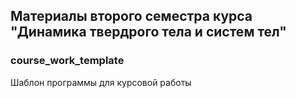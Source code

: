 ## Материалы второго семестра курса "Динамика твердрого тела и систем тел"

### course_work_template 

Шаблон программы для курсовой работы
